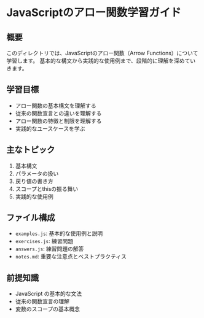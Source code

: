 # JavaScriptのアロー関数学習ガイド

## 概要
このディレクトリでは、JavaScriptのアロー関数（Arrow Functions）について学習します。
基本的な構文から実践的な使用例まで、段階的に理解を深めていきます。

## 学習目標
- アロー関数の基本構文を理解する
- 従来の関数宣言との違いを理解する
- アロー関数の特徴と制限を理解する
- 実践的なユースケースを学ぶ

## 主なトピック
1. 基本構文
2. パラメータの扱い
3. 戻り値の書き方
4. スコープとthisの振る舞い
5. 実践的な使用例

## ファイル構成
- `examples.js`: 基本的な使用例と説明
- `exercises.js`: 練習問題
- `answers.js`: 練習問題の解答
- `notes.md`: 重要な注意点とベストプラクティス

## 前提知識
- JavaScript の基本的な文法
- 従来の関数宣言の理解
- 変数のスコープの基本概念
